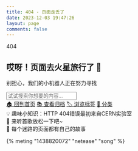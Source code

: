 ```yaml
---
title: 404 - 页面走丢了
date: 2023-12-03 19:47:26
layout: page
comments: false
---
```


<link rel="stylesheet" href="/css/404.css">

<div class="error-404">
  <div class="stars" id="starsContainer"></div>
  
  <div class="cute-character">
    <div class="character-body"></div>
    <div class="character-eyes">
      <div class="eye"></div>
      <div class="eye"></div>
    </div>
    <div class="character-mouth"></div>
  </div>
  
  <div class="error-number">404</div>
  
  <div class="error-message">
    <h2 id="errorText">哎呀！页面去火星旅行了 🚀</h2>
    <p>别担心，我们的小机器人正在努力寻找<span class="loading-dots"></span></p>
  </div>
  
  <div class="search-box">
    <input type="text" class="search-input" placeholder="试试搜索你想要的内容..." id="search404">
  </div>
  
  <div class="button-group">
    <a href="/" class="home-btn">🏠 回到首页</a>
    <a href="/archives" class="home-btn">📚 查看归档</a>
    <a href="/tags" class="home-btn">🏷️ 浏览标签</a>
    <a href="/categories" class="home-btn">📁 分类</a>
  </div>
  
  <div class="fun-facts">
    <div class="fun-fact">💡 趣味小知识：HTTP 404错误最初来自CERN实验室</div>
    <div class="fun-fact">🎵 来听首歌放松一下吧~</div>
    <div class="fun-fact">🌟 每个迷路的页面都有自己的故事</div>
  </div>
</div>

<script>
(function() {
    'use strict';

    // 搜索功能
    const searchInput = document.getElementById('search404');
    if (searchInput) {
        searchInput.addEventListener('keypress', function(e) {
            if (e.key === 'Enter') {
                const query = this.value.trim();
                if (query) {
                    // 根据你的博客搜索功能调整这个URL
                    window.location.href = '/search/?q=' + encodeURIComponent(query);
                }
            }
        });
    }

    // 动态创建星星
    function createStars() {
        const starsContainer = document.getElementById('starsContainer');
        if (!starsContainer) return;

        const starCount = window.innerWidth < 768 ? 15 : 25;

        for (let i = 0; i < starCount; i++) {
            const star = document.createElement('div');
            star.className = 'star';

            const size = Math.random() * 3 + 1;
            star.style.width = size + 'px';
            star.style.height = size + 'px';
            star.style.top = Math.random() * 100 + '%';
            star.style.left = Math.random() * 100 + '%';
            star.style.animationDelay = Math.random() * 3 + 's';
            star.style.animationDuration = (Math.random() * 2 + 2) + 's';

            starsContainer.appendChild(star);
        }
    }

    // 可爱的错误消息轮换
    const messages = [
        "页面去火星旅行了 🚀",
        "内容被小猫咪叼走了 🐱",
        "这个页面在和你玩捉迷藏 👻",
        "页面去喝咖啡了，马上回来 ☕",
        "内容正在充电中... ⚡",
        "页面搭错了传送门 🌀",
        "内容去找朋友玩了 🎮",
        "页面在宇宙中迷路了 🌌"
    ];

    let messageIndex = 0;
    function rotateMessage() {
        const messageElement = document.getElementById('errorText');
        if (messageElement) {
            messageIndex = (messageIndex + 1) % messages.length;
            messageElement.style.opacity = '0';

            setTimeout(() => {
                messageElement.textContent = `哎呀！${messages[messageIndex]}`;
                messageElement.style.opacity = '1';
            }, 300);
        }
    }

    // 页面加载完成后初始化
    document.addEventListener('DOMContentLoaded', function() {
        createStars();

        // 每5秒轮换一次消息
        setInterval(rotateMessage, 5000);

        // 添加键盘快捷键
        document.addEventListener('keydown', function(e) {
            // 按ESC键回首页
            if (e.key === 'Escape') {
                window.location.href = '/';
            }
            // 按F键聚焦搜索框
            if (e.key === 'f' || e.key === 'F') {
                e.preventDefault();
                searchInput.focus();
                showKeyboardTips('已聚焦搜索框');
            }
            // 按R键切换彩虹模式
            if (e.key === 'r' || e.key === 'R') {
                document.querySelector('.error-404').classList.toggle('rainbow-mode');
                showKeyboardTips('🌈 彩虹模式已切换');
            }
        });

        // 鼠标跟随粒子
        document.addEventListener('mousemove', function(e) {
            const particle = document.createElement('div');
            particle.className = 'mouse-particle';
            particle.style.left = e.clientX + 'px';
            particle.style.top = e.clientY + 'px';
            document.body.appendChild(particle);
            setTimeout(() => particle.remove(), 800);
        });

        // 点击波纹效果
        document.addEventListener('click', function(e) {
            const ripple = document.createElement('div');
            ripple.className = 'click-ripple';
            ripple.style.left = (e.clientX - 20) + 'px';
            ripple.style.top = (e.clientY - 20) + 'px';
            ripple.style.width = ripple.style.height = '40px';
            document.body.appendChild(ripple);
            setTimeout(() => ripple.remove(), 600);
        });

        // 404数字点击彩蛋
        const errorNumber = document.querySelector('.error-number');
        let shakeCount = 0;
        errorNumber.addEventListener('click', function() {
            errorNumber.classList.add('shake');
            shakeCount++;
            setTimeout(() => errorNumber.classList.remove('shake'), 500);
            if (shakeCount === 5) {
                document.querySelector('.error-404').classList.add('rainbow-mode');
                showKeyboardTips('🌈 你发现了隐藏彩蛋！');
            }
        });

        // 可爱角色点击彩蛋
        const cuteCharacter = document.querySelector('.cute-character');
        let dizzyCount = 0;
        cuteCharacter.addEventListener('click', function() {
            cuteCharacter.classList.add('dizzy');
            dizzyCount++;
            setTimeout(() => cuteCharacter.classList.remove('dizzy'), 1000);
            if (dizzyCount === 3) {
                document.querySelector('.character-body').classList.add('happy');
                showKeyboardTips('😊 角色变开心啦！');
            }
        });

        // 键盘提示
        function showKeyboardTips(msg) {
            let tips = document.querySelector('.keyboard-tips');
            if (!tips) {
                tips = document.createElement('div');
                tips.className = 'keyboard-tips';
                document.body.appendChild(tips);
            }
            tips.innerHTML = msg + '<br><kbd>ESC</kbd>回首页 <kbd>F</kbd>搜索 <kbd>R</kbd>彩虹';
            tips.classList.add('show');
            clearTimeout(tips._timer);
            tips._timer = setTimeout(() => tips.classList.remove('show'), 3000);
        }
        // 初始提示
        showKeyboardTips('试试 <kbd>ESC</kbd>回首页 <kbd>F</kbd>搜索 <kbd>R</kbd>彩虹');
    });

    // 窗口大小改变时重新创建星星
    let resizeTimer;
    window.addEventListener('resize', function() {
        clearTimeout(resizeTimer);
        resizeTimer = setTimeout(function() {
            const starsContainer = document.getElementById('starsContainer');
            if (starsContainer) {
                starsContainer.innerHTML = '';
                createStars();
            }
        }, 250);
    });
})();
</script>

{% meting "1438820072" "netease" "song" %}

